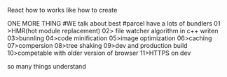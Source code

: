 React how to works like how to create 
<!-- react Element and Nested Elements how to works  -->
 
ONE MORE THING
#WE talk about best
#parcel have a lots of bundlers 
01 >HMR(hot module replacement)
02> file watcher algorithm in c++ writen
03>bunnling
04>code minification
05>image optimization
06>caching
07>compersion
08>tree shaking
09>dev and production build
10>competable with older version of browser 
11>HTTPS on dev


so many things understand 
